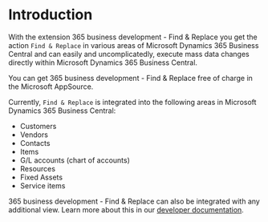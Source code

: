 # Introduction

With the extension 365 business development - Find & Replace you get the action `Find & Replace` in various areas of Microsoft Dynamics 365 Business Central and can easily and uncomplicatedly, execute mass data changes directly within Microsoft Dynamics 365 Business Central.

You can get 365 business development - Find & Replace free of charge in the Microsoft AppSource.

Currently, `Find & Replace` is integrated into the following areas in Microsoft Dynamics 365 Business Central:

 - Customers
 - Vendors
 - Contacts
 - Items
 - G/L accounts (chart of accounts)
 - Resources
 - Fixed Assets
 - Service items

365 business development - Find & Replace can also be integrated with any additional view.
Learn more about this in our [developer documentation](https://docs.365businessdev.com/en-us/al-developer/find-and-replace.md).